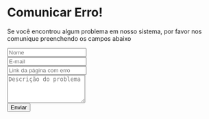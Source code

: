 <!-- modal report bug -->
<div id="modal-report" class="d-none myModal-content">
  <h1 class="header-title">Comunicar Erro!</h1>
  <p class="text-center mb-4">
    Se você encontrou algum problema em nosso sistema, por favor nos comunique preenchendo os campos abaixo
  </p>
  <form method="POST" action="" class="px-md-5">
    <div class="form px-md-3">
      <div class="row">
        <div class="input-group col-6 mb-3 px-0">
          <input type="text" class="col form-control shadow-none ml-3 mr-2" required placeholder="Nome"/>
        </div>
        <div class="input-group col-6 mb-3 px-0">
          <input type="email" class="col form-control shadow-none mr-3" required placeholder="E-mail"/>
        </div>
      </div>
      <div class="input-group pb-2">
        <input Type="url" class="form-control" placeholder="Link da página com erro">
      </div>
      <div>
        <div class="input-group col-12 mb-3 px-0">
          <textarea class="col form-control shadow-none" required placeholder="Descrição do problema" rows="4"></textarea>
        </div>
        <div class="d-flex justify-content-center">
          <div class="input-group w-25 mb-3 mt-3 px-0">
            <input type="Submit" class="col form-control btn" required value="Enviar"/>
          </div>
        </div>
      </div>
    </div>
  </form>
</div> <!-- end modal report bug -->